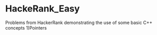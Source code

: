 # HackeRank_Easy
Problems from HackerRank demonstrating the use of some basic C++ concepts
1)Pointers
